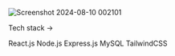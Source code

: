 ![Screenshot 2024-08-10 002101](https://github.com/user-attachments/assets/6b28e478-73c7-4a66-aaf7-53f4a725da42)

Tech stack ->

React.js
Node.js
Express.js
MySQL
TailwindCSS
